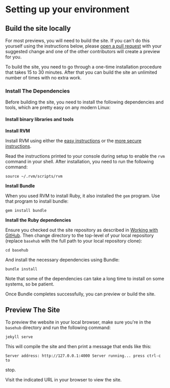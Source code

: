 # Setting up your environment

## Build the site locally

For most previews, you will need to build the site. If you can't do this
yourself using the instructions below, please [open a pull
request](https://github.com/basefoss/basehub/compare) with your suggested
change and one of the other contributors will create a preview for you.

To build the site, you need to go through a one-time installation procedure
that takes 15 to 30 minutes.  After that you can build the site an unlimited
number of times with no extra work.

### Install The Dependencies

Before building the site, you need to install the following dependencies and
tools, which are pretty easy on any modern Linux:

#### Install binary libraries and tools

**Install RVM**

Install RVM using either the [easy instructions](https://rvm.io/) or the [more
secure instructions](https://rvm.io/rvm/security).

Read the instructions printed to your console during setup to enable the `rvm`
command in your shell.  After installation, you need to run the following
command:

	source ~/.rvm/scripts/rvm

**Install Bundle**

When you used RVM to install Ruby, it also installed the `gem` program. Use
that program to install bundle:

	gem install bundle

**Install the Ruby dependencies**

Ensure you checked out the site repository as described in [Working with
GitHub](https://github.com/basefoss/basehub/blob/main/contributors/working-with-github.md).
Then change directory to the top-level of your local repository (replace
`basehub` with the full path to your local repository clone):

	cd basehub

And install the necessary dependencies using Bundle:

	bundle install

Note that some of the dependencies can take a long time to install on some
systems, so be patient.

Once Bundle completes successfully, you can preview or build the site.

## Preview The Site

To preview the website in your local browser, make sure you're in the `basehub`
directory and run the following command:

	jekyll serve

This will compile the site and then print a message that ends like this:

	Server address: http://127.0.0.1:4000 Server running... press ctrl-c to
stop.

Visit the indicated URL in your browser to view the site.
